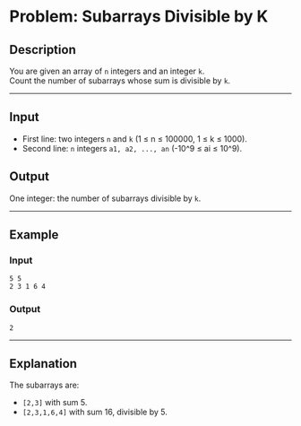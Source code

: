 # Problem: Subarrays Divisible by K

## Description
You are given an array of `n` integers and an integer `k`.  
Count the number of subarrays whose sum is divisible by `k`.

---

## Input
- First line: two integers `n` and `k` (1 ≤ n ≤ 100000, 1 ≤ k ≤ 1000).  
- Second line: `n` integers `a1, a2, ..., an` (-10^9 ≤ ai ≤ 10^9).

## Output
One integer: the number of subarrays divisible by `k`.

---

## Example

### Input
```
5 5
2 3 1 6 4
```

### Output
```
2
```

---

## Explanation
The subarrays are:
- `[2,3]` with sum 5.  
- `[2,3,1,6,4]` with sum 16, divisible by 5.  
